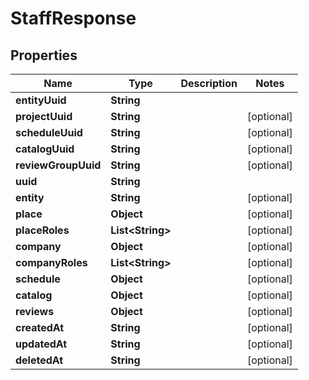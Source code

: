 

# StaffResponse


## Properties

| Name | Type | Description | Notes |
|------------ | ------------- | ------------- | -------------|
|**entityUuid** | **String** |  |  |
|**projectUuid** | **String** |  |  [optional] |
|**scheduleUuid** | **String** |  |  [optional] |
|**catalogUuid** | **String** |  |  [optional] |
|**reviewGroupUuid** | **String** |  |  [optional] |
|**uuid** | **String** |  |  |
|**entity** | **String** |  |  [optional] |
|**place** | **Object** |  |  [optional] |
|**placeRoles** | **List&lt;String&gt;** |  |  [optional] |
|**company** | **Object** |  |  [optional] |
|**companyRoles** | **List&lt;String&gt;** |  |  [optional] |
|**schedule** | **Object** |  |  [optional] |
|**catalog** | **Object** |  |  [optional] |
|**reviews** | **Object** |  |  [optional] |
|**createdAt** | **String** |  |  [optional] |
|**updatedAt** | **String** |  |  [optional] |
|**deletedAt** | **String** |  |  [optional] |



